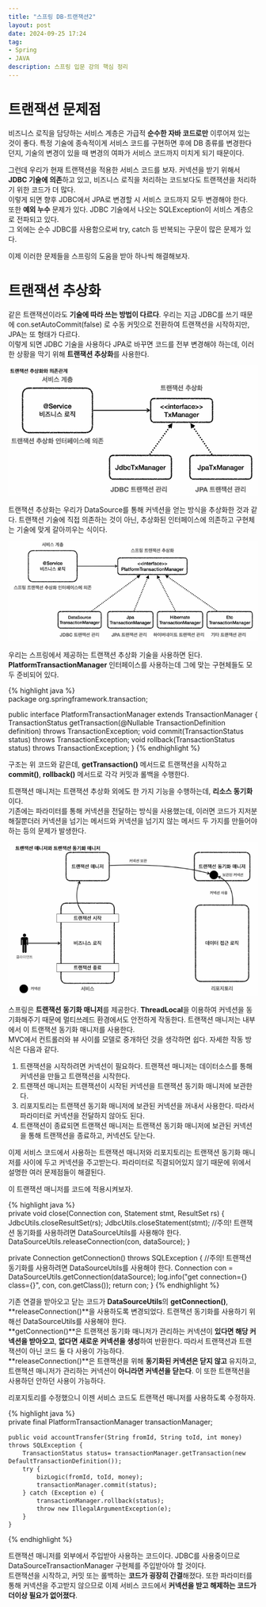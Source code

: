 ```yaml
---
title: "스프링 DB-트랜잭션2"
layout: post
date: 2024-09-25 17:24
tag:
- Spring
- JAVA
description: 스프링 입문 강의 핵심 정리
---  
```


# 트랜잭션 문제점  
비즈니스 로직을 담당하는 서비스 계층은 가급적 **순수한 자바 코드로만** 이루어져 있는 것이 좋다. 특정 기술에 종속적이게 서비스 코드를 구현하면 후에 DB 종류를 변경한다던지, 기술의 변경이 있을 때 변경의 여파가 서비스 코드까지 미치게 되기 때문이다.  

그런데 우리가 현재 트랜잭션을 적용한 서비스 코드를 보자. 커넥션을 받기 위해서 **JDBC 기술에 의존**하고 있고, 비즈니스 로직을 처리하는 코드보다도 트랜잭션을 처리하기 위한 코드가 더 많다.  
이렇게 되면 향후 JDBC에서 JPA로 변경할 시 서비스 코드까지 모두 변경해야 한다.  
또한 **예외 누수** 문제가 있다. JDBC 기술에서 나오는 SQLException이 서비스 계층으로 전파되고 있다.  
그 외에는 순수 JDBC를 사용함으로써 try, catch 등 반복되는 구문이 많은 문제가 있다.  

이제 이러한 문제들을 스프링의 도움을 받아 하나씩 해결해보자.  

# 트랜잭션 추상화  
같은 트랜잭션이라도 **기술에 따라 쓰는 방법이 다르다**. 우리는 지금 JDBC를 쓰기 때문에 con.setAutoCommit(false) 로 수동 커밋으로 전환하여 트랜잭션을 시작하지만, JPA는 또 형태가 다르다.  
이렇게 되면 JDBC 기술을 사용하다 JPA로 바꾸면 코드를 전부 변경해야 하는데, 이러한 상황을 막기 위해 **트랜잭션 추상화**를 사용한다.  

![트랜잭션 추상화](/assets/img/트랜잭션%20추상화.PNG)  

트랜잭션 추상화는 우리가 DataSource를 통해 커넥션을 얻는 방식을 추상화한 것과 같다. 트랜잭션 기술에 직접 의존하는 것이 아닌, 추상화된 인터페이스에 의존하고 구현체는 기술에 맞게 갈아끼우는 식이다.  

![트랜잭션 추상화2](/assets/img/트랜잭션%20추상화2.PNG)  

우리는 스프링에서 제공하는 트랜잭션 추상화 기술을 사용하면 된다. **PlatformTransactionManager** 인터페이스를 사용하는데 그에 맞는 구현체들도 모두 준비되어 있다.  

{% highlight java %}  
package org.springframework.transaction;  

public interface PlatformTransactionManager extends TransactionManager {
    TransactionStatus getTransaction(@Nullable TransactionDefinition definition) throws TransactionException;
    void commit(TransactionStatus status) throws TransactionException;
    void rollback(TransactionStatus status) throws TransactionException;
}
{% endhighlight %}  

구조는 위 코드와 같은데, **getTransaction()** 메서드로 트랜잭션을 시작하고 **commit()**, **rollback()** 메서드로 각각 커밋과 롤백을 수행한다.  

트랜잭션 매니저는 트랜잭션 추상화 외에도 한 가지 기능을 수행하는데, **리소스 동기화**이다.  
기존에는 파라미터를 통해 커넥션을 전달하는 방식을 사용했는데, 이러면 코드가 지저분해질뿐더러 커넥션을 넘기는 메서드와 커넥션을 넘기지 않는 메서드 두 가지를 만들어야 하는 등의 문제가 발생한다.  

![트랜잭션 동기화](/assets/img/트랜잭션%20동기화.PNG)  

스프링은 **트랜잭션 동기화 매니저**를 제공한다. **ThreadLocal**을 이용하여 커넥션을 동기화해주기 때문에 멀티쓰레드 환경에서도 안전하게 작동한다. 트랜잭션 매니저는 내부에서 이 트랜잭션 동기화 매니저를 사용한다.  
MVC에서 컨트롤러와 뷰 사이를 모델로 중개하던 것을 생각하면 쉽다. 자세한 작동 방식은 다음과 같다.  

1. 트랜잭션을 시작하려면 커넥션이 필요하다. 트랜잭션 매니저는 데이터소스를 통해 커넥션을 만들고 트랜잭션을 시작한다.  
2. 트랜잭션 매니저는 트랜잭션이 시작된 커넥션을 트랜잭션 동기화 매니저에 보관한다.  
3. 리포지토리는 트랜잭션 동기화 매니저에 보관된 커넥션을 꺼내서 사용한다. 따라서 파라미터로 커넥션을 전달하지 않아도 된다.  
4. 트랜잭션이 종료되면 트랜잭션 매니저는 트랜잭션 동기화 매니저에 보관된 커넥션을 통해 트랜잭션을 종료하고, 커넥션도 닫는다.  

이제 서비스 코드에서 사용하는 트랜잭션 매니저와 리포지토리는 트랜잭션 동기화 매니저를 사이에 두고 커넥션을 주고받는다. 파라미터로 직결되어있지 않기 때문에 위에서 설명한 여러 문제점들이 해결된다.  

이 트랜잭션 매니저를 코드에 적용시켜보자.  

{% highlight java %}  
private void close(Connection con, Statement stmt, ResultSet rs) {
    JdbcUtils.closeResultSet(rs);
    JdbcUtils.closeStatement(stmt);
    //주의! 트랜잭션 동기화를 사용하려면 DataSourceUtils를 사용해야 한다.
     DataSourceUtils.releaseConnection(con, dataSource);
}

private Connection getConnection() throws SQLException {
    //주의! 트랜잭션 동기화를 사용하려면 DataSourceUtils를 사용해야 한다.
    Connection con = DataSourceUtils.getConnection(dataSource);
    log.info("get connection={} class={}", con, con.getClass());
    return con;
}
{% endhighlight %}  

기존 연결을 받아오고 닫는 코드가 **DataSourceUtils**의 **getConnection()**, **releaseConnection()**을 사용하도록 변경되었다. 트랜잭션 동기화를 사용하기 위해선 DataSourceUtils를 사용해야 한다.  
**getConnection()**은 트랜잭션 동기화 매니저가 관리하는 커넥션이 **있다면 해당 커넥션을 받아오고**, **없다면 새로운 커넥션을 생성**하여 반환한다. 따라서 트랜잭션과 트랜잭션이 아닌 코드 둘 다 사용이 가능하다.  
**releaseConnection()**은 트랜잭션을 위해 **동기화된 커넥션은 닫지 않고** 유지하고, 트랜잭션 매니저가 관리하는 커넥션이 **아니라면 커넥션을 닫는다**. 이 또한 트랜잭션을 사용하던 안하던 사용이 가능하다.  

리포지토리를 수정했으니 이젠 서비스 코드도 트랜잭션 매니저를 사용하도록 수정하자.  

{% highlight java %}  
private final PlatformTransactionManager transactionManager;

    public void accountTransfer(String fromId, String toId, int money) throws SQLException {
        TransactionStatus status= transactionManager.getTransaction(new DefaultTransactionDefinition());
        try {
            bizLogic(fromId, toId, money);
            transactionManager.commit(status);
        } catch (Exception e) {
            transactionManager.rollback(status);
            throw new IllegalArgumentException(e);
        }
    }
{% endhighlight %}  

트랜잭션 매니저를 외부에서 주입받아 사용하는 코드이다. JDBC를 사용중이므로 DataSourceTransactionManager 구현체를 주입받아야 할 것이다.  
트랜잭션을 시작하고, 커밋 또는 롤백하는 **코드가 굉장히 간결**해졌다. 또한 파라미터를 통해 커넥션을 주고받지 않으므로 이제 서비스 코드에서 **커넥션을 받고 해제하는 코드가 더이상 필요가 없어졌다**.
 

